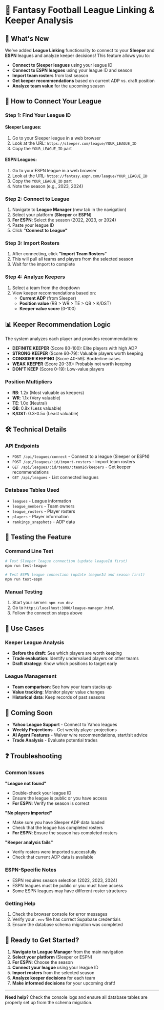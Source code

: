 # 🏈 Fantasy Football League Linking & Keeper Analysis

## 🚀 **What's New**

We've added **League Linking** functionality to connect to your **Sleeper** and **ESPN** leagues and analyze keeper decisions! This feature allows you to:

- **Connect to Sleeper leagues** using your league ID
- **Connect to ESPN leagues** using your league ID and season
- **Import team rosters** from last season
- **Get keeper recommendations** based on current ADP vs. draft position
- **Analyze team value** for the upcoming season

## 🔗 **How to Connect Your League**

### **Step 1: Find Your League ID**

#### **Sleeper Leagues:**
1. Go to your Sleeper league in a web browser
2. Look at the URL: `https://sleeper.com/league/YOUR_LEAGUE_ID`
3. Copy the `YOUR_LEAGUE_ID` part

#### **ESPN Leagues:**
1. Go to your ESPN league in a web browser
2. Look at the URL: `https://fantasy.espn.com/league/YOUR_LEAGUE_ID`
3. Copy the `YOUR_LEAGUE_ID` part
4. Note the season (e.g., 2023, 2024)

### **Step 2: Connect to League**
1. Navigate to **League Manager** (new tab in the navigation)
2. Select your platform (**Sleeper** or **ESPN**)
3. **For ESPN**: Select the season (2022, 2023, or 2024)
4. Paste your league ID
5. Click **"Connect to League"**

### **Step 3: Import Rosters**
1. After connecting, click **"Import Team Rosters"**
2. This will pull all teams and players from the selected season
3. Wait for the import to complete

### **Step 4: Analyze Keepers**
1. Select a team from the dropdown
2. View keeper recommendations based on:
   - **Current ADP** (from Sleeper)
   - **Position value** (RB > WR > TE > QB > K/DST)
   - **Keeper value score** (0-100)

## 📊 **Keeper Recommendation Logic**

The system analyzes each player and provides recommendations:

- **DEFINITE KEEPER** (Score 80-100): Elite players with high ADP
- **STRONG KEEPER** (Score 60-79): Valuable players worth keeping
- **CONSIDER KEEPING** (Score 40-59): Borderline cases
- **WEAK KEEPER** (Score 20-39): Probably not worth keeping
- **DON'T KEEP** (Score 0-19): Low-value players

### **Position Multipliers**
- **RB**: 1.2x (Most valuable as keepers)
- **WR**: 1.1x (Very valuable)
- **TE**: 1.0x (Neutral)
- **QB**: 0.8x (Less valuable)
- **K/DST**: 0.3-0.5x (Least valuable)

## 🛠 **Technical Details**

### **API Endpoints**
- `POST /api/leagues/connect` - Connect to a league (Sleeper or ESPN)
- `POST /api/leagues/:id/import-rosters` - Import team rosters
- `GET /api/leagues/:id/teams/:teamId/keepers` - Get keeper recommendations
- `GET /api/leagues` - List connected leagues

### **Database Tables Used**
- `leagues` - League information
- `league_members` - Team owners
- `league_rosters` - Player rosters
- `players` - Player information
- `rankings_snapshots` - ADP data

## 🔧 **Testing the Feature**

### **Command Line Test**
```bash
# Test Sleeper league connection (update leagueId first)
npm run test-league

# Test ESPN league connection (update leagueId and season first)
npm run test-espn
```

### **Manual Testing**
1. Start your server: `npm run dev`
2. Go to `http://localhost:3000/league-manager.html`
3. Follow the connection steps above

## 🎯 **Use Cases**

### **Keeper League Analysis**
- **Before the draft**: See which players are worth keeping
- **Trade evaluation**: Identify undervalued players on other teams
- **Draft strategy**: Know which positions to target early

### **League Management**
- **Team comparison**: See how your team stacks up
- **Value tracking**: Monitor player value changes
- **Historical data**: Keep records of past seasons

## 🚧 **Coming Soon**

- **Yahoo League Support** - Connect to Yahoo leagues
- **Weekly Projections** - Get weekly player projections
- **AI Agent Features** - Waiver wire recommendations, start/sit advice
- **Trade Analysis** - Evaluate potential trades

## ❓ **Troubleshooting**

### **Common Issues**

**"League not found"**
- Double-check your league ID
- Ensure the league is public or you have access
- **For ESPN**: Verify the season is correct

**"No players imported"**
- Make sure you have Sleeper ADP data loaded
- Check that the league has completed rosters
- **For ESPN**: Ensure the season has completed rosters

**"Keeper analysis fails"**
- Verify rosters were imported successfully
- Check that current ADP data is available

### **ESPN-Specific Notes**
- ESPN requires season selection (2022, 2023, 2024)
- ESPN leagues must be public or you must have access
- Some ESPN leagues may have different roster structures

### **Getting Help**
1. Check the browser console for error messages
2. Verify your `.env` file has correct Supabase credentials
3. Ensure the database schema migration was completed

## 🎉 **Ready to Get Started?**

1. **Navigate to League Manager** from the main navigation
2. **Select your platform** (Sleeper or ESPN)
3. **For ESPN**: Choose the season
4. **Connect your league** using your league ID
5. **Import rosters** from the selected season
6. **Analyze keeper decisions** for each team
7. **Make informed decisions** for your upcoming draft!

---

**Need help?** Check the console logs and ensure all database tables are properly set up from the schema migration. 
